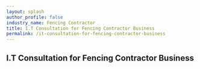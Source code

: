 ```yaml
---
layout: splash 
author_profile: false 
industry_name: Fencing Contractor
title: I.T Consultation for Fencing Contractor Business
permalink: /it-consultation-for-fencing-contractor-business
---
```


## I.T Consultation for Fencing Contractor Business